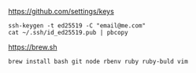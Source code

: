 https://github.com/settings/keys

`ssh-keygen -t ed25519 -C "email@me.com"`  
`cat ~/.ssh/id_ed25519.pub | pbcopy`

https://brew.sh

`brew install bash git node rbenv ruby ruby-buld vim`

